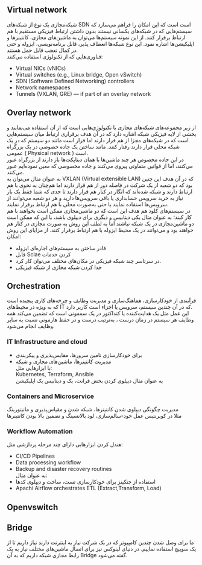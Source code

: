 ## Virtual network
شبکه‌مجازی یک نوع از شبکه‌های SDN است است که این امکان را فراهم می‌سازد که سیستم‌هایی که در شبکه‌های یکسانی نیستند بدون داشتن ارتباط فیزیکی مستقیم با هم ارتباط برقرار کنند. از این نمونه سیستم‌ها می‌توان به ماشین‌های مجازی، کانتینر‌ها و اپلیکیشن‌ها اشاره نمود. این نوع شبکه‌ها انعطاف پذیر، قابل برنامه‌نویسی، ایزوله و حتی در کمال تعجب قابل حمل هستند.  
فناوری‌هایی که از تکنولوژی استفاده می‌کنند:  
- Virtual NICs (vNICs)
- Virtual switches (e.g., Linux bridge, Open vSwitch)
- SDN (Software Defined Networking) controllers
- Network namespaces
- Tunnels (VXLAN, GRE) — if part of an overlay network
## Overlay network
از زیر مجموعه‌های شبکه‌های مجازی یا تکنولوژي‌هایی است که از آن استفاده می‌نمایند و  بخشی از لایه فیزیکی شبکه اشاره دارد که در آن هدف برقراری ارتباط میان سیستم‌هایی است که در شبکه‌های مجزا از هم قرار دارند اما قرار است مانند دو سیستم که در یک شبکه محلی قرار دارند رفتار کنند. مانند ساختن یک جاده خصوصی در یک بزرگراه عمومی ( Physical network ) است.  
در این جاده مخصوص هر چند ماشین‌ها یا همان دیتاپکت‌ها باز دارند از بزرگراه عبور می‌کنند، اما از قوانین متفاوتی پیروی می‌کنند و جاده مخصوصی که معین نموده‌ایم عبور می‌کنند.   
به عنوان مثال می‌توان به VXLAN (Virtual extensible LAN) که در آن هدف این چنین بود که دو شعبه از یک شرکت در فاصله دور از هم قرار دارند اما هم‌چنان به نحوی با هم ارتباط دارند و شبکه شده‌اند که انگار در کنار هم قرار دارند تا حدی که شما فقط یک بار نیاز به خرید سرویس حسابداری یا باقی سرویس‌ها دارید و هر دو شعبه می‌توانند از سرویس‌ها استفاده نمایند یا حتی به‌صورت محلی با هم ارتباط برقرار نمایند.  
در سیستم‌های کلود هم هدف این است که دو ماشین‌مجازی ممکن است بخواهند با هم کار کنند؛ به عنوان مثال یکی دیتابیس و دیگری برای دیپلوی باشد، با این که ممکن است دو ماشین‌مجازی در یک شبکه نباشند اما به لطف این روش به صورت مجازی در کنار هم خواهند بود و می‌توانند در یک محیط ایزوله با هم ارتباط برقرار کنند.
از مزایای این روش امکان:  
- قادر ساختن به سیستم‌های اجاره‌ای ایزوله  
- قابل Sclae کردن خدمات  
- در سرتاسر چند شبکه فیزیکی در مکان‌های مختلف می‌توان کار کرد.  
- جدا کردن شبکه مجازی از شبکه فیزیکی  

## Orchestration
فرآیندی از خودکارسازی، هماهنگ‌سازی و مدیریت وظایف و چرخه‌های کاری پیچیده است که به ویژه در محیط‌های IT که در آن چندین سیستم، سرویس یا اجزاء است کاربر دارد.  
این عمل مثل یک هدایت‌کننده یا کنداکتور در یک سمفونی است که تضمین می‌کند همه وظایف هر سیستم در زمان درست ، به‌ترتیب درست و در حفظ هارمونی نسبت به سایر وظایف انجام می‌شود.  
### IT Infrastructure and cloud
- برای خودکارسازی تامین سرور‌ها، مقایس‌پذیری و پیکربندی  
- مدیریت کانتینر‌ها، ماشین‌های مجازی و شبکه  
با ابزار‌هایی مثل:  
Kubernetes, Terraform, Ansible  
به عنوان مثال دیپلوی کردن بخش فرانت، بک و دیتابیس یک اپلیکیشن  
### Containers and Microservice
مدیریت چگونگی دیپلوی شدن کانتینرها، شبکه شدن و مقیاس‌پذیری و مانیتورینگ  
مثلا در کوبرنتیس عمل خود-سالم‌سازی، لود بالانسینگ و تضمین بالا بودن کانتینرها  
### Workflow Automation
هندل کردن ابزار‌هایی دارای چند مرحله پردازشی مثل:  
- CI/CD Pipelines  
- Data processing workflow  
- Backup and disaster recovery routines  
به عنوان مثال:  
- استفاده از جنکینز برای خودکارسازی تست، ساخت و دیپلوی کدها  
- Apachi Airflow orchestrates ETL (Extract,Transform, Load)   
## Openvswitch

## Bridge  
ما برای وصل شدن چندین کامپیوتر که در یک شرکت نیاز به اینترنت دارند نیاز داریم تا از یک سوییچ استفاده نماییم. در دنیای لینوکس نیز برای اتصال ماشین‌های مختلف نیاز به یک رابط مجازی شبکه داریم که به آن Bridge گفته می‌شود.  
